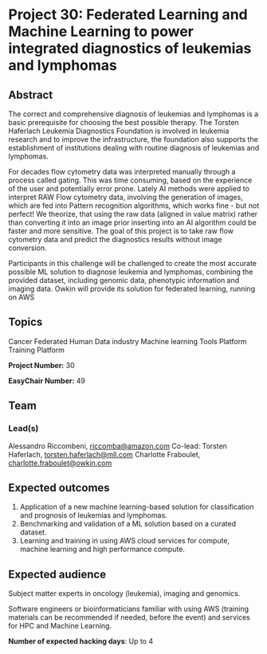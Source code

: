 # Project 30: Federated Learning and Machine Learning to power integrated diagnostics of leukemias and lymphomas

## Abstract

The correct and comprehensive diagnosis of leukemias and lymphomas is a basic prerequisite for choosing the best possible therapy. The Torsten Haferlach Leukemia Diagnostics Foundation is involved in leukemia research and to improve the infrastructure, the foundation also supports the establishment of institutions dealing with routine diagnosis of leukemias and lymphomas.

For decades flow cytometry data was interpreted manually through a process called gating. This was time consuming, based on the experience of the user and potentially error prone. Lately AI methods were applied to interpret RAW Flow cytometry data, involving the generation of images, which are fed into Pattern recognition algorithms, which works fine - but not perfect! We theorize, that using the raw data (aligned in value matrix) rather than converting it into an image prior inserting into an AI algorithm could be faster and more sensitive.
The goal of this project is to take raw flow cytometry data and predict the diagnostics results without image conversion.

Participants in this challenge will be challenged to create the most accurate possible ML solution to diagnose leukemia and lymphomas, combining the provided dataset, including genomic data, phenotypic information and imaging data.
Owkin will provide its solution for federated learning, running on AWS

## Topics

Cancer
Federated Human Data
industry
Machine learning
Tools Platform
Training Platform

**Project Number:** 30



**EasyChair Number:** 49

## Team

### Lead(s)

Alessandro Riccombeni, riccomba@amazon.com
Co-lead: Torsten Haferlach, torsten.haferlach@mll.com
Charlotte Fraboulet, charlotte.fraboulet@owkin.com

## Expected outcomes

1) Application of a new machine learning-based solution for classification and prognosis of leukemias and lymphomas.
2) Benchmarking and validation of a ML solution based on a curated dataset.
3) Learning and training in using AWS cloud services for compute, machine learning and high performance compute.

## Expected audience

Subject matter experts in oncology (leukemia), imaging and genomics.

Software engineers or bioinformaticians familiar with using AWS (training materials can be recommended if needed, before the event) and services for HPC and Machine Learning.

**Number of expected hacking days**: Up to 4

